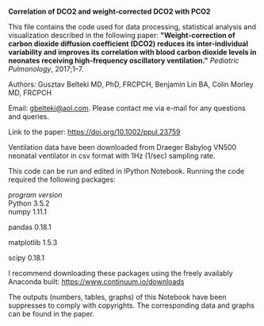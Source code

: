 **Correlation of DCO2 and weight-corrected DCO2 with PCO2**

This file contains the code used for data processing, statistical analysis and visualization described in the following paper: **"Weight-correction of carbon dioxide diffusion coefficient (DCO2) reduces its inter-individual variability and improves its correlation with blood carbon dioxide levels in neonates receiving high-frequency oscillatory ventilation."** *Pediatric Pulmonology*, 2017;1–7. 

Authors: Gusztav Belteki MD, PhD, FRCPCH, Benjamin Lin BA, Colin Morley MD, FRCPCH

Email: gbelteki@aol.com. Please contact me via e-mail for any questions and queries.

Link to the paper: https://doi.org/10.1002/ppul.23759


Ventilation data have been downloaded from Draeger Babylog VN500 neonatal ventilator in csv format with 1Hz (1/sec) sampling rate.


This code can be run and edited in IPython Notebook. Running the code required the following packages:

*program*   *version*  
Python      3.5.2  
numpy       1.11.1

pandas      0.18.1

matplotlib  1.5.3

scipy       0.18.1


I recommend downloading these packages using the freely availably Anaconda built: https://www.continuum.io/downloads


The outputs (numbers, tables, graphs) of this Notebook have been suppresses to comply with copyrights. The corresponding data and graphs can be found in the paper.
